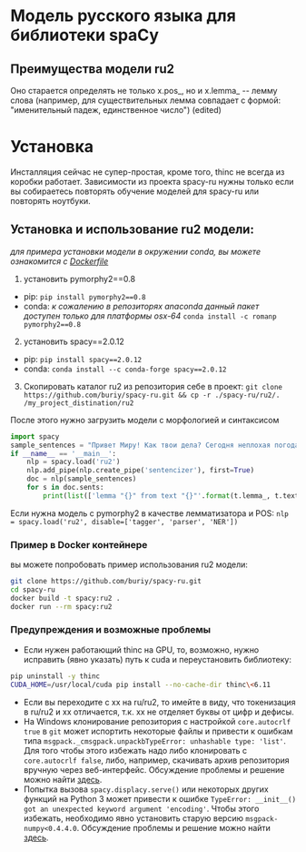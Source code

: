 # Модель русского языка для библиотеки spaCy

## Преимущества модели ru2
Оно старается определять не только x.pos_, но и x.lemma_ -- лемму слова (например, для существительных лемма совпадает с формой: "именительный падеж, единственное число") (edited) 
# Установка

Инсталляция сейчас не супер-простая, кроме того, thinc не всегда из коробки работает.
Зависимости из проекта spacy-ru нужны только если вы собираетесь повторять обучение моделей для spacy-ru или повторять ноутбуки.

## Установка и использование ru2 модели:
*для примера установки модели в окружении conda, вы можете ознакомится с [Dockerfile](Dockerfile)*
1. установить pymorphy2==0.8
- pip: `pip install pymorphy2==0.8`
- conda: *к сожалению в репозиторях anaconda данный пакет доступен только для платформы osx-64* `conda install -c romanp pymorphy2==0.8`	

2. установить spacy==2.0.12
- pip: `pip install spacy==2.0.12`
- conda: `conda install --c conda-forge spacy==2.0.12`
3. Скопировать каталог ru2 из репозитория себе в проект: `git clone https://github.com/buriy/spacy-ru.git && cp -r ./spacy-ru/ru2/. /my_project_distination/ru2 `
 
После этого нужно загрузить модели с морфологией и синтаксисом 
```python
import spacy
sample_sentences = "Привет Миру! Как твои дела? Сегодня неплохая погода."
if __name__ == '__main__':
    nlp = spacy.load('ru2')
    nlp.add_pipe(nlp.create_pipe('sentencizer'), first=True)
    doc = nlp(sample_sentences)
    for s in doc.sents:
    	print(list(['lemma "{}" from text "{}"'.format(t.lemma_, t.text) for t in s]))
``` 
Если нужна модель с pymorphy2 в качестве лемматизатора и POS: `nlp = spacy.load('ru2', disable=['tagger', 'parser', 'NER'])`

### Пример в Docker контейнере
вы можете попробовать пример использования ru2 модели:
```bash
git clone https://github.com/buriy/spacy-ru.git
cd spacy-ru
docker build -t spacy:ru2 .
docker run --rm spacy:ru2
```

### Предупреждения и возможные проблемы
 - Если нужен работающий thinc на GPU, то, возможно, нужно исправить (явно указать) путь к cuda и переустановить библиотеку:
```bash
pip uninstall -y thinc
CUDA_HOME=/usr/local/cuda pip install --no-cache-dir thinc\<6.11
```
- Если вы переходите с xx на ru/ru2, то имейте в виду, что токенизация в ru/ru2 и xx отличается, т.к. xx не отделяет буквы от цифр и дефисы.
- На Windows клонирование репозитория с настройкой `core.autocrlf true` в `git` 
может испортить некоторые файлы и привести к ошибкам типа `msgpack._cmsgpack.unpackbTypeError: unhashable type: 'list'`.
Для того чтобы этого избежать надо либо клонировать с `core.autocrlf false`, либо, например, 
скачивать архив репозитория вручную через веб-интерфейс.
Обсуждение проблемы и решение можно найти [здесь](https://github.com/explosion/spaCy/issues/1634).
- Попытка вызова `spacy.displacy.serve()` или некоторых других функций на Python 3 может привести к 
ошибке `TypeError: __init__() got an unexpected keyword argument 'encoding'`. Чтобы этого избежать,
необходимо явно установить старую версию `msgpack-numpy<0.4.4.0`. Обсуждение проблемы и решение можно
найти [здесь](https://github.com/explosion/spaCy/issues/2810).
